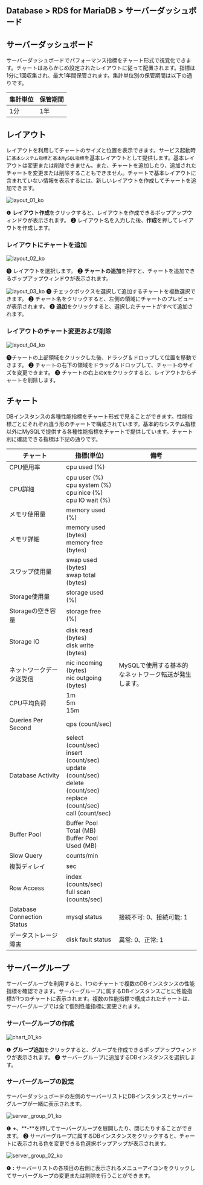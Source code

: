 ## Database > RDS for MariaDB > サーバーダッシュボード

## サーバーダッシュボード

サーバーダッシュボードでパフォーマンス指標をチャート形式で視覚化できます。チャートはあらかじめ設定されたレイアウトに従って配置されます。指標は1分に1回収集され、最大1年間保管されます。集計単位別の保管期間は以下の通りです。

| 集計単位 | 保管期間 |
|------|------|
| 1分   | 1年   |

## レイアウト

レイアウトを利用してチャートのサイズと位置を表示できます。サービス起動時に`基本システム指標`と`基本MySQL指標`を基本レイアウトとして提供します。基本レイアウトは変更または削除できません。また、チャートを追加したり、追加されたチャートを変更または削除することもできません。チャートで基本レイアウトに含まれていない情報を表示するには、新しいレイアウトを作成してチャートを追加できます。

![layout_01_ko](https://static.toastoven.net/prod_rds/23.04.11/layout_01_ko.png)

❶ **レイアウト作成**をクリックすると、レイアウトを作成できるポップアップウィンドウが表示されます。
❷ レイアウト名を入力した後、**作成**を押してレイアウトを作成します。

### レイアウトにチャートを追加

![layout_02_ko](https://static.toastoven.net/prod_rds/23.04.11/layout_02_ko.png)

❶ レイアウトを選択します。
❷ **チャートの追加**を押すと、チャートを追加できるポップアップウィンドウが表示されます。

![layout_03_ko](https://static.toastoven.net/prod_rds/23.04.11/layout_03_ko.png)
❶ チェックボックスを選択して追加するチャートを複数選択できます。
❷ チャート名をクリックすると、左側の領域にチャートのプレビューが表示されます。
❸ **追加**をクリックすると、選択したチャートがすべて追加されます。

### レイアウトのチャート変更および削除

![layout_04_ko](https://static.toastoven.net/prod_rds/23.04.11/layout_04_ko.png)

❶チャートの上部領域をクリックした後、ドラッグ＆ドロップして位置を移動できます。
❷ チャートの右下の領域をドラッグ＆ドロップして、チャートのサイズを変更できます。
❸ チャートの右上の**x**をクリックすると、レイアウトからチャートを削除します。

## チャート

DBインスタンスの各種性能指標をチャート形式で見ることができます。性能指標ごとにそれぞれ違う形のチャートで構成されています。基本的なシステム指標以外にMySQLで提供する各種性能指標をチャートで提供しています。チャート別に確認できる指標は下記の通りです。

| チャート                       | 指標(単位)                                                                                                                               | 備考                            |
|----------------------------|--------------------------------------------------------------------------------------------------------------------------------------|-------------------------------|
| CPU使用率                     | cpu used (%)                                                                                                                         |                               |
| CPU詳細                      | cpu user (%)<br/>cpu system (%)<br/>cpu nice (%)<br/>cpu IO wait (%)                                                                 |                               |
| メモリ使用量                     | memory used (%)                                                                                                                      |                               |
| メモリ詳細                      | memory used (bytes)<br/>memory free (bytes)                                                                                          |                               |
| スワップ使用量                    | swap used (bytes)<br> swap total (bytes)                                                                                             |                               |
| Storage使用量                 | storage used (%)                                                                                                                     |                               |
| Storageの空き容量               | storage free (%)                                                                                                                     |                               |
| Storage IO                 | disk read (bytes)<br> disk write (bytes)                                                                                             |                               |
| ネットワークデータ送受信               | nic incoming (bytes)<br> nic outgoing (bytes)                                                                                        | MySQLで使用する基本的なネットワーク転送が発生します。 |
| CPU平均負荷                    | 1m<br/>5m<br/>15m                                                                                                                    |                               |
| Queries Per Second         | qps (count/sec)                                                                                                                      |                               |
| Database Activity          | select (count/sec)<br/>insert (count/sec)<br/>update (count/sec)<br/>delete (count/sec)<br/>replace (count/sec)<br/>call (count/sec) |                               |
| Buffer Pool                | Buffer Pool Total (MB)<br/>Buffer Pool Used (MB)                                                                                     |                               |
| Slow Query                 | counts/min                                                                                                                           |                               |
| 複製ディレイ                     | sec                                                                                                                                  |                               |
| Row Access                 | index (counts/sec)<br/>full scan (counts/sec)                                                                                        |                               |
| Database Connection Status | mysql status                                                                                                                         | 接続不可: 0、接続可能: 1               |
| データストレージ障害                    | disk fault status                                                                                                                    | 異常: 0、正常: 1                   |

## サーバーグループ

サーバーグループを利用すると、1つのチャートで複数のDBインスタンスの性能指標を確認できます。サーバーグループに属するDBインスタンスごとに性能指標が1つのチャートに表示されます。複数の性能指標で構成されたチャートは、サーバーグループでは全て個別性能指標に変更されます。

### サーバーグループの作成

![chart_01_ko](https://static.toastoven.net/prod_rds/23.04.11/chart_01_ko.png)

❶ **グループ追加**をクリックすると、グループを作成できるポップアップウィンドウが表示されます。
❷ サーバーグループに追加するDBインスタンスを選択します。

### サーバーグループの設定

サーバーダッシュボードの左側のサーバーリストにDBインスタンスとサーバーグループが一緒に表示されます。

![server_group_01_ko](https://static.toastoven.net/prod_rds/23.04.11/server_group_01_ko.png)

❶ **+**、**-**を押してサーバーグループを展開したり、閉じたりすることができます。
❷ サーバーグループに属するDBインスタンスをクリックすると、チャートに表示される色を変更できる色選択ポップアップが表示されます。

![server_group_02_ko](https://static.toastoven.net/prod_rds/23.04.11/server_group_02_ko.png)

❶ **:** サーバーリストの各項目の右側に表示されるメニューアイコンをクリックしてサーバーグループの変更または削除を行うことができます。
